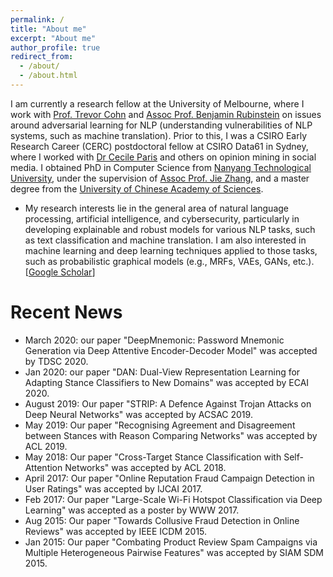 ```yaml
---
permalink: /
title: "About me"
excerpt: "About me"
author_profile: true
redirect_from: 
  - /about/
  - /about.html
---
```


<!--
<p align="center">
  <img src="https://nuaaxc.github.io/files/changxu.jpg?raw=true" alt="Photo" style="width: 450px;"/> 
</p>
-->
I am currently a research fellow at the University of Melbourne, where I work with [Prof. Trevor Cohn](https://people.eng.unimelb.edu.au/tcohn/) and [Assoc Prof. Benjamin Rubinstein](https://www.bipr.net/) on issues around adversarial learning for NLP (understanding vulnerabilities of NLP systems, such as machine translation). Prior to this, I was a CSIRO Early Research Career (CERC) postdoctoral fellow at CSIRO Data61 in Sydney, where I worked with [Dr Cecile Paris](https://people.csiro.au/P/C/Cecile-Paris) and others on opinion mining in social media. I obtained PhD in Computer Science from [Nanyang Technological University](https://www.ntu.edu.sg/Pages/home.aspx), under the supervision of [Assoc Prof. Jie Zhang](https://www.ntu.edu.sg/home/zhangj/), and a master degree from the [University of Chinese Academy of Sciences](http://english.cas.cn/).

* My research interests lie in the general area of natural language processing, artificial intelligence, and cybersecurity, particularly in developing explainable and robust models for various NLP tasks, such as text classification and machine translation. I am also interested in machine learning and deep learning techniques applied to those tasks, such as probabilistic graphical models (e.g., MRFs, VAEs, GANs, etc.).[[Google Scholar](https://scholar.google.com/citations?user=9ZuvJaAAAAAJ&hl=en)]

# Recent News
* March 2020: our paper "DeepMnemonic: Password Mnemonic Generation via Deep Attentive Encoder-Decoder Model" was accepted by TDSC 2020.
* Jan 2020: our paper "DAN: Dual-View Representation Learning for Adapting Stance Classifiers to New Domains" was accepted by ECAI 2020.
* August 2019: Our paper "STRIP: A Defence Against Trojan Attacks on Deep Neural Networks" was accepted by ACSAC 2019.
* May 2019: Our paper "Recognising Agreement and Disagreement between Stances with Reason Comparing Networks" was accepted by ACL 2019.
* May 2018: Our paper "Cross-Target Stance Classification with Self-Attention Networks" was accepted by ACL 2018.
* April 2017: Our paper "Online Reputation Fraud Campaign Detection in User Ratings" was accepted by IJCAI 2017.
* Feb 2017: Our paper "Large-Scale Wi-Fi Hotspot Classification via Deep Learning" was accepted as a poster by WWW 2017.
* Aug 2015: Our paper "Towards Collusive Fraud Detection in Online Reviews" was accepted by IEEE ICDM 2015.
* Jan 2015: Our paper "Combating Product Review Spam Campaigns via Multiple Heterogeneous Pairwise Features" was accepted by SIAM SDM 2015.
